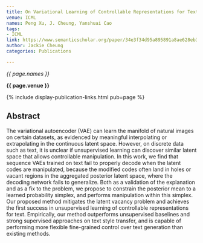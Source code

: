 ```yaml
---
title: On Variational Learning of Controllable Representations for Text without Supervision
venue: ICML
names: Peng Xu, J. Cheung, Yanshuai Cao
tags:
- ICML
link: https://www.semanticscholar.org/paper/34e3f34d95a895891a8ae628eb3d913c034bed32
author: Jackie Cheung
categories: Publications

---
```


*{{ page.names }}*

**{{ page.venue }}**

{% include display-publication-links.html pub=page %}

## Abstract

The variational autoencoder (VAE) can learn the manifold of natural images on certain datasets, as evidenced by meaningful interpolating or extrapolating in the continuous latent space. However, on discrete data such as text, it is unclear if unsupervised learning can discover similar latent space that allows controllable manipulation. In this work, we find that sequence VAEs trained on text fail to properly decode when the latent codes are manipulated, because the modified codes often land in holes or vacant regions in the aggregated posterior latent space, where the decoding network fails to generalize. Both as a validation of the explanation and as a fix to the problem, we propose to constrain the posterior mean to a learned probability simplex, and performs manipulation within this simplex. Our proposed method mitigates the latent vacancy problem and achieves the first success in unsupervised learning of controllable representations for text. Empirically, our method outperforms unsupervised baselines and strong supervised approaches on text style transfer, and is capable of performing more flexible fine-grained control over text generation than existing methods.